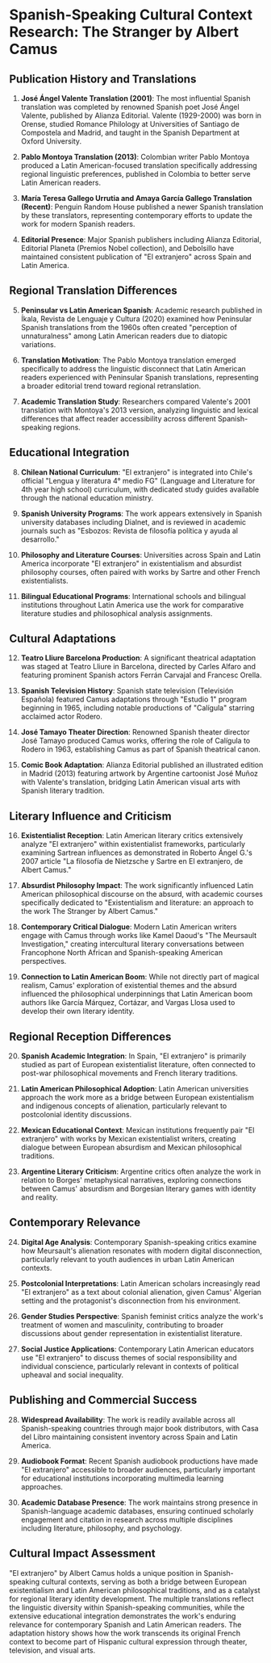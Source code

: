 # Spanish-Speaking Cultural Context Research: The Stranger by Albert Camus

## Publication History and Translations

1. **José Ángel Valente Translation (2001)**: The most influential Spanish translation was completed by renowned Spanish poet José Ángel Valente, published by Alianza Editorial. Valente (1929-2000) was born in Orense, studied Romance Philology at Universities of Santiago de Compostela and Madrid, and taught in the Spanish Department at Oxford University.

2. **Pablo Montoya Translation (2013)**: Colombian writer Pablo Montoya produced a Latin American-focused translation specifically addressing regional linguistic preferences, published in Colombia to better serve Latin American readers.

3. **María Teresa Gallego Urrutia and Amaya García Gallego Translation (Recent)**: Penguin Random House published a newer Spanish translation by these translators, representing contemporary efforts to update the work for modern Spanish readers.

4. **Editorial Presence**: Major Spanish publishers including Alianza Editorial, Editorial Planeta (Premios Nobel collection), and Debolsillo have maintained consistent publication of "El extranjero" across Spain and Latin America.

## Regional Translation Differences

5. **Peninsular vs Latin American Spanish**: Academic research published in Íkala, Revista de Lenguaje y Cultura (2020) examined how Peninsular Spanish translations from the 1960s often created "perception of unnaturalness" among Latin American readers due to diatopic variations.

6. **Translation Motivation**: The Pablo Montoya translation emerged specifically to address the linguistic disconnect that Latin American readers experienced with Peninsular Spanish translations, representing a broader editorial trend toward regional retranslation.

7. **Academic Translation Study**: Researchers compared Valente's 2001 translation with Montoya's 2013 version, analyzing linguistic and lexical differences that affect reader accessibility across different Spanish-speaking regions.

## Educational Integration

8. **Chilean National Curriculum**: "El extranjero" is integrated into Chile's official "Lengua y literatura 4° medio FG" (Language and Literature for 4th year high school) curriculum, with dedicated study guides available through the national education ministry.

9. **Spanish University Programs**: The work appears extensively in Spanish university databases including Dialnet, and is reviewed in academic journals such as "Esbozos: Revista de filosofía política y ayuda al desarrollo."

10. **Philosophy and Literature Courses**: Universities across Spain and Latin America incorporate "El extranjero" in existentialism and absurdist philosophy courses, often paired with works by Sartre and other French existentialists.

11. **Bilingual Educational Programs**: International schools and bilingual institutions throughout Latin America use the work for comparative literature studies and philosophical analysis assignments.

## Cultural Adaptations

12. **Teatro Lliure Barcelona Production**: A significant theatrical adaptation was staged at Teatro Lliure in Barcelona, directed by Carles Alfaro and featuring prominent Spanish actors Ferrán Carvajal and Francesc Orella.

13. **Spanish Television History**: Spanish state television (Televisión Española) featured Camus adaptations through "Estudio 1" program beginning in 1965, including notable productions of "Calígula" starring acclaimed actor Rodero.

14. **José Tamayo Theater Direction**: Renowned Spanish theater director José Tamayo produced Camus works, offering the role of Calígula to Rodero in 1963, establishing Camus as part of Spanish theatrical canon.

15. **Comic Book Adaptation**: Alianza Editorial published an illustrated edition in Madrid (2013) featuring artwork by Argentine cartoonist José Muñoz with Valente's translation, bridging Latin American visual arts with Spanish literary tradition.

## Literary Influence and Criticism

16. **Existentialist Reception**: Latin American literary critics extensively analyze "El extranjero" within existentialist frameworks, particularly examining Sartrean influences as demonstrated in Roberto Ángel G.'s 2007 article "La filosofía de Nietzsche y Sartre en El extranjero, de Albert Camus."

17. **Absurdist Philosophy Impact**: The work significantly influenced Latin American philosophical discourse on the absurd, with academic courses specifically dedicated to "Existentialism and literature: an approach to the work The Stranger by Albert Camus."

18. **Contemporary Critical Dialogue**: Modern Latin American writers engage with Camus through works like Kamel Daoud's "The Meursault Investigation," creating intercultural literary conversations between Francophone North African and Spanish-speaking American perspectives.

19. **Connection to Latin American Boom**: While not directly part of magical realism, Camus' exploration of existential themes and the absurd influenced the philosophical underpinnings that Latin American boom authors like García Márquez, Cortázar, and Vargas Llosa used to develop their own literary identity.

## Regional Reception Differences

20. **Spanish Academic Integration**: In Spain, "El extranjero" is primarily studied as part of European existentialist literature, often connected to post-war philosophical movements and French literary traditions.

21. **Latin American Philosophical Adoption**: Latin American universities approach the work more as a bridge between European existentialism and indigenous concepts of alienation, particularly relevant to postcolonial identity discussions.

22. **Mexican Educational Context**: Mexican institutions frequently pair "El extranjero" with works by Mexican existentialist writers, creating dialogue between European absurdism and Mexican philosophical traditions.

23. **Argentine Literary Criticism**: Argentine critics often analyze the work in relation to Borges' metaphysical narratives, exploring connections between Camus' absurdism and Borgesian literary games with identity and reality.

## Contemporary Relevance

24. **Digital Age Analysis**: Contemporary Spanish-speaking critics examine how Meursault's alienation resonates with modern digital disconnection, particularly relevant to youth audiences in urban Latin American contexts.

25. **Postcolonial Interpretations**: Latin American scholars increasingly read "El extranjero" as a text about colonial alienation, given Camus' Algerian setting and the protagonist's disconnection from his environment.

26. **Gender Studies Perspective**: Spanish feminist critics analyze the work's treatment of women and masculinity, contributing to broader discussions about gender representation in existentialist literature.

27. **Social Justice Applications**: Contemporary Latin American educators use "El extranjero" to discuss themes of social responsibility and individual conscience, particularly relevant in contexts of political upheaval and social inequality.

## Publishing and Commercial Success

28. **Widespread Availability**: The work is readily available across all Spanish-speaking countries through major book distributors, with Casa del Libro maintaining consistent inventory across Spain and Latin America.

29. **Audiobook Format**: Recent Spanish audiobook productions have made "El extranjero" accessible to broader audiences, particularly important for educational institutions incorporating multimedia learning approaches.

30. **Academic Database Presence**: The work maintains strong presence in Spanish-language academic databases, ensuring continued scholarly engagement and citation in research across multiple disciplines including literature, philosophy, and psychology.

## Cultural Impact Assessment

"El extranjero" by Albert Camus holds a unique position in Spanish-speaking cultural contexts, serving as both a bridge between European existentialism and Latin American philosophical traditions, and as a catalyst for regional literary identity development. The multiple translations reflect the linguistic diversity within Spanish-speaking communities, while the extensive educational integration demonstrates the work's enduring relevance for contemporary Spanish and Latin American readers. The adaptation history shows how the work transcends its original French context to become part of Hispanic cultural expression through theater, television, and visual arts.